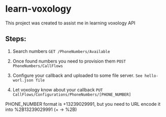 # learn-voxology
This project was created to assist me in learning voxology API

## Steps:
1. Search numbers
`GET /PhoneNumbers/Available`

2. Once found numbers you need to provision them
`POST PhoneNumbers/CallFlows`

3. Configure your callback and uploaded to some
file server.
`See hello-worl.json file`

4. Let voxology know about your callback
`PUT CallFlows/Configurations/PhoneNumbers/[PHONE_NUMBER]`

PHONE_NUMBER format is +13239029991, but you need to
URL encode it into %2B13239029991 (+ -> %2B)
